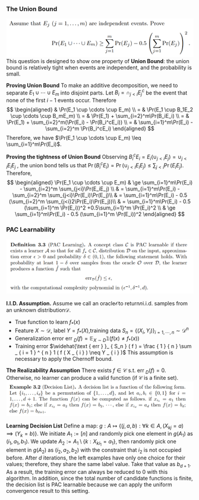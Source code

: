 ### The Union Bound
![image.png](https://raw.githubusercontent.com/chxliou/chenxi-notes/main/utils/202311271218599.png)
This question is designed to show one property of **Union Bound**: the union bound is relatively tight when events are independent, and the probability is small.

**Proving Union Bound** To make an additive decomposition, we need to separate $E_1 \cup \cdots \cup E_m$ into disjoint parts. Let $B_i= \cap_{j<i}{E_j^c}$  be the event that none of the first $i-1$ events occur. 
Therefore
$$
\begin{aligned}
& \Pr(E_1 \cup \cdots \cup E_m) \\
= & \Pr(E_1 \cup B_1E_2 \cup \cdots \cup B_mE_m) \\ 
= & \Pr(E_1) + \sum_{i=2}^m\Pr(B_iE_i) \\
= & \Pr(E_1) + \sum_{i=2}^m(\Pr(E_i) - \Pr(B_i^cE_i)) \\
= & \sum_{i=1}^m\Pr(E_i) - \sum_{i=2}^m \Pr(B_i^cE_i)
\end{aligned}
$$
Therefore, we have $\Pr(E_1 \cup \cdots \cup E_m) \leq \sum_{i=1}^m\Pr(E_i)$.

**Proving the tightness of Union Bound** Observing $B_i^cE_i = E_i(\cup_{j<i}E_j)=\cup_{j<i}E_iE_j$ , the union bond tells us that $\Pr(B_i^cE_i) = \Pr(\cup_{j<i}E_iE_j)\le \sum_{j<i}\Pr(E_iE_j).$  Therefore, 
$$
\begin{aligned}
\Pr(E_1 \cup \cdots \cup E_m) & \ge \sum_{i=1}^m\Pr(E_i) - \sum_{i=2}^m \sum_{j<i}\Pr(E_iE_j) \\
& = \sum_{i=1}^m\Pr(E_i) - \sum_{i=2}^m \sum_{j<i}\Pr(E_i)\Pr(E_j)\\
& = \sum_{i=1}^m\Pr(E_i) - 0.5 (\sum_{i=2}^m \sum_{j<i}2\Pr(E_i)\Pr(E_j))\\
& = \sum_{i=1}^m\Pr(E_i) - 0.5 (\sum_{i=1}^m \Pr(E_i))^2 +0.5\sum_{i=1}^m \Pr(E_i)^2 \\
& \ge \sum_{i=1}^m\Pr(E_i) - 0.5 (\sum_{i=1}^m \Pr(E_i))^2
\end{aligned}
$$


### PAC Learnability
![image.png](https://raw.githubusercontent.com/chxliou/chenxi-notes/main/utils/202311271218601.png)

**I.I.D. Assumption.** Assume we call an oracle$\mathcal{O}$to return$n$i.i.d. samples from an unknown distribution$\mathcal{D}.$

- True function to learn $f _ { * } ( x )$
- Feature $X \sim \mathcal{D},$  label $Y=f_*(X),$training data $S _ { n } = \{ ( X _ { i } , Y _ { i } ) \} _ { i = 1 , \cdots , n } \sim \mathcal{D} ^ { n }$
- Generalization error $\text { err } _ { D } ( f ) = \mathbb{E} _ { X \sim D } \mathbb{1} ( f ( x ) \neq f _ { * } ( x ) )$
- Training error $\widehat{\text { err } }_ { S_n } ( f ) = \frac { 1 } { n } \sum _ { i = 1 } ^ { n } 1 ( f ( X _ { i } ) \neq Y _ { i } )$
This assumption is necessary to apply the Chernoff bound.

**The Realizability Assumption** There exists $f \in \mathcal{C}$ s.t.  $\text { err } _ { D } ( f ) =0.$ 
Otherwise, no learner can produce a valid function (if $\mathcal{C}$ is a finite set).
![image.png](https://raw.githubusercontent.com/chxliou/chenxi-notes/main/utils/202311271218602.png)

**Learning Decision List** Define a map: $g: A \mapsto \{ (j,a,b):\forall k \in A, (X_{kj}=a)\implies (Y_k=b)\}.$ We initiate $A_1:=[n]$ and randomly pick one element in $g(A_1)$ as $(i_1, a_1, b_1).$ We update $A_2:=A_1\setminus \{k: X_{ki_1}=a_1\},$ then randomly pick one element in $g(A_2)$ as $(i_2, a_2, b_2)$ with the constraint that $i_2$ is not occupied before. After $d$ iterations, the left examples have only one choice for their values; therefore, they share the same label value. Take that value as $b_{d+1}.$ As a result, the training error can always be reduced to 0 with this algorithm. In addition, since the total number of candidate functions is finite, the decision list is PAC learnable because we can apply the uniform convergence result to this setting.
